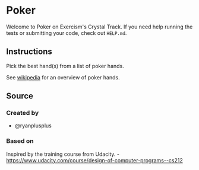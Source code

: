 # Poker

Welcome to Poker on Exercism's Crystal Track.
If you need help running the tests or submitting your code, check out `HELP.md`.

## Instructions

Pick the best hand(s) from a list of poker hands.

See [wikipedia][poker-hands] for an overview of poker hands.

[poker-hands]: https://en.wikipedia.org/wiki/List_of_poker_hands

## Source

### Created by

- @ryanplusplus

### Based on

Inspired by the training course from Udacity. - https://www.udacity.com/course/design-of-computer-programs--cs212